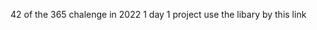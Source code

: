 42 of the 365 chalenge in 2022 1 day 1 project
use the libary by this link
    <link rel="stylesheet" href="https://raw.githack.com/liad07/cssuses/main/liad.css">
